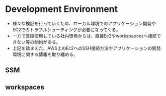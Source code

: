 # Development Environment
- 様々な検証を行っていくため、ローカル環境でのアプリケーション開発やEC2でのトラブルシューティングが必要になってくる。
- 一方で普段使用している社内環境からは、直接Ec2やworkspapcesへ接続できない等の制約がある。
- 上記を踏まえた、AWS上のEc2へのSSH接続方法やアプリケーションの開発環境に関する情報を取り纏める。

## SSM

## workspaces
